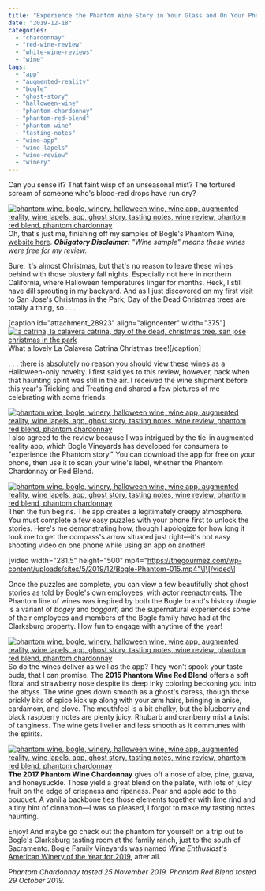 ```yaml
---
title: "Experience the Phantom Wine Story in Your Glass and On Your Phone"
date: "2019-12-18"
categories: 
  - "chardonnay"
  - "red-wine-review"
  - "white-wine-reviews"
  - "wine"
tags: 
  - "app"
  - "augmented-reality"
  - "bogle"
  - "ghost-story"
  - "halloween-wine"
  - "phantom-chardonnay"
  - "phantom-red-blend"
  - "phantom-wine"
  - "tasting-notes"
  - "wine-app"
  - "wine-lapels"
  - "wine-review"
  - "winery"
---
```


Can you sense it? That faint wisp of an unseasonal mist? The tortured scream of someone who's blood-red drops have run dry?

[![phantom wine, bogle, winery, halloween wine, wine app, augmented reality, wine lapels, app, ghost story, tasting notes, wine review, phantom red blend, phantom chardonnay](https://thegourmez.com/wp-content/uploads/sites/5/2019/12/Bogle-Phantom-004-375x500.jpg)](https://thegourmez.com/wp-content/uploads/sites/5/2019/12/Bogle-Phantom-004.jpg)Oh, that's just me, finishing off my samples of Bogle's Phantom Wine, [website here](http://phantomwine.com/). **_Obligatory Disclaimer:_** _"Wine sample" means these wines were free for my review._

Sure, it's almost Christmas, but that's no reason to leave these wines behind with those blustery fall nights. Especially not here in northern California, where Halloween temperatures linger for months. Heck, I still have dill sprouting in my backyard. And as I just discovered on my first visit to San Jose's Christmas in the Park, Day of the Dead Christmas trees are totally a thing, so . . .

\[caption id="attachment\_28923" align="aligncenter" width="375"\][![la catrina, la calavera catrina, day of the dead, christmas tree, san jose christmas in the park](https://thegourmez.com/wp-content/uploads/sites/5/2019/12/Catrina-1-375x500.jpg)](https://thegourmez.com/wp-content/uploads/sites/5/2019/12/Catrina-1.jpg) What a lovely La Calavera Catrina Christmas tree!\[/caption\]

. . . there is absolutely no reason you should view these wines as a Halloween-only novelty. I first said yes to this review, however, back when that haunting spirit was still in the air. I received the wine shipment before this year's Tricking and Treating and shared a few pictures of me celebrating with some friends.

[![phantom wine, bogle, winery, halloween wine, wine app, augmented reality, wine lapels, app, ghost story, tasting notes, wine review, phantom red blend, phantom chardonnay](https://thegourmez.com/wp-content/uploads/sites/5/2019/12/Bogle-Phantom-001-500x375.jpg)](https://thegourmez.com/wp-content/uploads/sites/5/2019/12/Bogle-Phantom-001.jpg)I also agreed to the review because I was intrigued by the tie-in augmented reality app, which Bogle Vineyards has developed for consumers to "experience the Phantom story." You can download the app for free on your phone, then use it to scan your wine's label, whether the Phantom Chardonnay or Red Blend.

[![phantom wine, bogle, winery, halloween wine, wine app, augmented reality, wine lapels, app, ghost story, tasting notes, wine review, phantom red blend, phantom chardonnay](https://thegourmez.com/wp-content/uploads/sites/5/2019/12/Bogle-Phantom-009-375x500.jpg)](https://thegourmez.com/wp-content/uploads/sites/5/2019/12/Bogle-Phantom-009.jpg)Then the fun begins. The app creates a legitimately creepy atmosphere. You must complete a few easy puzzles with your phone first to unlock the stories. Here's me demonstrating how, though I apologize for how long it took me to get the compass's arrow situated just right—it's not easy shooting video on one phone while using an app on another!

\[video width="281.5" height="500" mp4="https://thegourmez.com/wp-content/uploads/sites/5/2019/12/Bogle-Phantom-015.mp4"\]\[/video\]

Once the puzzles are complete, you can view a few beautifully shot ghost stories as told by Bogle's own employees, with actor reenactments. The Phantom line of wines was inspired by both the Bogle brand's history (_bogle_ is a variant of _bogey_ and _boggart_) and the supernatural experiences some of their employees and members of the Bogle family have had at the Clarksburg property. How fun to engage with anytime of the year!

[![phantom wine, bogle, winery, halloween wine, wine app, augmented reality, wine lapels, app, ghost story, tasting notes, wine review, phantom red blend, phantom chardonnay](https://thegourmez.com/wp-content/uploads/sites/5/2019/12/Bogle-Phantom-007-375x500.jpg)](https://thegourmez.com/wp-content/uploads/sites/5/2019/12/Bogle-Phantom-007.jpg)So do the wines deliver as well as the app? They won't spook your taste buds, that I can promise. The **2015 Phantom Wine Red Blend** offers a soft floral and strawberry nose despite its deep inky coloring beckoning you into the abyss. The wine goes down smooth as a ghost's caress, though those prickly bits of spice kick up along with your arm hairs, bringing in anise, cardamom, and clove. The mouthfeel is a bit chalky, but the blueberry and black raspberry notes are plenty juicy. Rhubarb and cranberry mist a twist of tanginess. The wine gets livelier and less smooth as it communes with the spirits.

[![phantom wine, bogle, winery, halloween wine, wine app, augmented reality, wine lapels, app, ghost story, tasting notes, wine review, phantom red blend, phantom chardonnay](https://thegourmez.com/wp-content/uploads/sites/5/2019/12/Bogle-Phantom-010-375x500.jpg)](https://thegourmez.com/wp-content/uploads/sites/5/2019/12/Bogle-Phantom-010.jpg)**The 2017 Phantom Wine Chardonnay** gives off a nose of aloe, pine, guava, and honeysuckle. Those yield a great blend on the palate, with lots of juicy fruit on the edge of crispness and ripeness. Pear and apple add to the bouquet. A vanilla backbone ties those elements together with lime rind and a tiny hint of cinnamon—I was so pleased, I forgot to make my tasting notes haunting.

Enjoy! And maybe go check out the phantom for yourself on a trip out to Bogle's Clarksburg tasting room at the family ranch, just to the south of Sacramento. Bogle Family Vineyards was named _Wine Enthusiast_'s [American Winery of the Year for 2019](https://www.winemag.com/gallery/wsa2019winners/#gallery-carousel-9), after all.

_Phantom Chardonnay tasted 25 November 2019. Phantom Red Blend tasted 29 October 2019._
